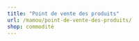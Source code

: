 ```yaml
---
title: "Point de vente des produits"
url: /mamou/point-de-vente-des-produits/
shop: commodité
---
```

